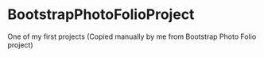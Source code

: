 # BootstrapPhotoFolioProject
One of my first projects (Copied manually by me from Bootstrap Photo Folio project)
